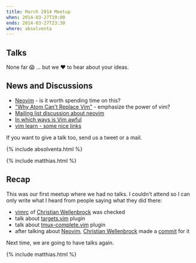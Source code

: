 ```yaml
---
title: March 2014 Meetup
when: 2014-03-27T19:00
ends: 2014-03-27T23:30
where: absolventa
---
```


## Talks

None far :scream: ... but we :heart: to hear about your ideas.


## News and Discussions

- [Neovim](https://github.com/neovim/neovim) - is it worth spending time on this?
- ["Why Atom Can't Replace Vim"](https://medium.com/p/433852f4b4d1) - emphasize the power of vim?
- [Mailing list discussion about neovim](https://groups.google.com/forum/#!topic/vim_dev/x0BF9Y0Uby8)
- [In which ways is Vim awful](http://vim-wiki.mawercer.de/wiki/topic/in-which-way-does-vim-suck.html)
- [vim learn - some nice links](https://github.com/t9md/vim-learn)


If you want to give a talk too, send us a tweet or a mail.

{% include absolventa.html %}

{% include matthias.html %}


## Recap

This was our first meetup where we had no talks. I couldn't attend so I can only write what I heard from people saying
what they did there:


- [vimrc](https://github.com/wellle/dotfiles/blob/master/vimrc) of [Christian Wellenbrock](https://github.com/wellle) was checked
- talk about [targets.vim](https://github.com/wellle/targets.vim) plugin
- talk about [tmux-complete.vim](https://github.com/wellle/tmux-complete.vim) plugin
- after talking about [Neovim](https://github.com/neovim/neovim), [Christian Wellenbrock](https://github.com/wellle) made a [commit](https://github.com/neovim/neovim/commit/79321c62d504674d26de1d70a4832cfad7fb976e) for it


Next time, we are going to have talks again.


{% include matthias.html %}
